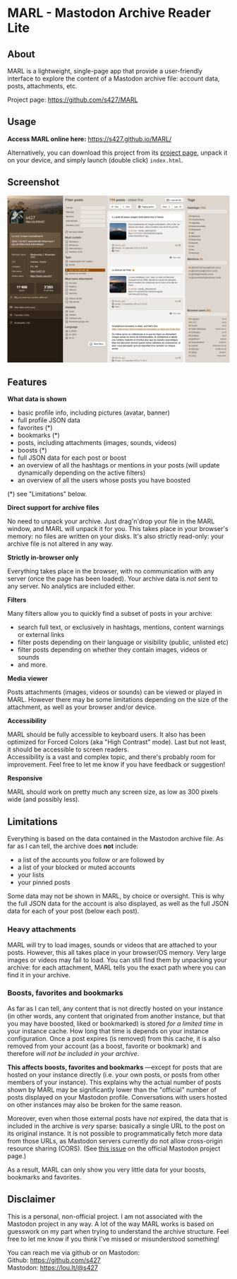 # MARL - Mastodon Archive Reader Lite

## About

MARL is a lightweight, single-page app that provide a user-friendly interface to explore the content of a Mastodon archive file: account data, posts, attachments, etc.

Project page: https://github.com/s427/MARL

## Usage

__Access MARL online here:__ https://s427.github.io/MARL/

Alternatively, you can download this project from its [project page](https://github.com/s427/MARL), unpack it on your device, and simply launch (double click) `index.html`.

## Screenshot

<img src="screenshot.png" alt="app screenshot">

## Features

__What data is shown__

- basic profile info, including pictures (avatar, banner)
- full profile JSON data
- favorites (*)
- bookmarks (*)
- posts, including attachments (images, sounds, videos)
- boosts (*)
- full JSON data for each post or boost
- an overview of all the hashtags or mentions in your posts (will update dynamically depending on the active filters)
- an overview of all the users whose posts you have boosted

(*) see "Limitations" below.

__Direct support for archive files__

No need to unpack your archive. Just drag'n'drop your file in the MARL window, and MARL will unpack it for you. This takes place in your browser's memory: no files are written on your disks. It's also strictly read-only: your archive file is not altered in any way.

__Strictly in-browser only__

Everything takes place in the browser, with no communication with any server (once the page has been loaded). Your archive data is _not_ sent to any server. No analytics are included either.

__Filters__

Many filters allow you to quickly find a subset of posts in your archive:
- search full text, or exclusively in hashtags, mentions, content warnings or external links
- filter posts depending on their language or visibility (public, unlisted etc)
- filter posts depending on whether they contain images, videos or sounds
- and more.

__Media viewer__

Posts attachments (images, videos or sounds) can be viewed or played in MARL. However there may be some limitations depending on the size of the attachment, as well as your browser and/or device.

__Accessibility__

MARL should be fully accessible to keyboard users. It also has been optimized for Forced Colors (aka "High Contrast" mode). Last but not least, it should be accessible to screen readers.  
Accessibility is a vast and complex topic, and there's probably room for improvement. Feel free to let me know if you have feedback or suggestion!

__Responsive__

MARL should work on pretty much any screen size, as low as 300 pixels wide (and possibly less).

## Limitations

Everything is based on the data contained in the Mastodon archive file. As far as I can tell, the archive does __not__ include:

- a list of the accounts you follow or are followed by
- a list of your blocked or muted accounts
- your lists
- your pinned posts

Some data may not be shown in MARL, by choice or oversight. This is why the full JSON data for the account is also displayed, as well as the full JSON data for each of your post (below each post).

### Heavy attachments

MARL will try to load images, sounds or videos that are attached to your posts. However, this all takes place in your browser/OS memory. Very large images or videos may fail to load. You can still find them by unpacking your archive: for each attachment, MARL tells you the exact path where you can find it in your archive.

### Boosts, favorites and bookmarks

As far as I can tell, any content that is not directly hosted on your instance (in other words, any content that originated from another instance, but that you may have boosted, liked or bookmarked) is stored _for a limited time_ in your instance cache. How long that time is depends on your instance configuration. Once a post expires (is removed) from this cache, it is also removed from your account (as a boost, favorite or bookmark) and therefore _will not be included in your archive_.

__This affects boosts, favorites and bookmarks__ —except for posts that are hosted on your instance directly (i.e. your own posts, or posts from other members of your instance). This explains why the actual number of posts shown by MARL may be significantly lower than the "official" number of posts displayed on your Mastodon profile. Conversations with users hosted on other instances may also be broken for the same reason.

Moreover, even when those external posts have _not_ expired, the data that is included in the archive is _very_ sparse: basically a single URL to the post on its original instance. It is not possible to programmatically fetch more data from those URLs, as Mastodon servers currently do not allow cross-origin resource sharing (CORS). (See [this issue](https://github.com/mastodon/mastodon/issues/10400) on the official Mastodon project page.)

As a result, MARL can only show you very little data for your boosts, bookmarks and favorites.

## Disclaimer

This is a personal, non-official project. I am not associated with the Mastodon project in any way. A lot of the way MARL works is based on guesswork on my part when trying to understand the archive structure. Feel free to let me know if you think I've missed or misunderstood something!

You can reach me via github or on Mastodon:  
Github: https://github.com/s427  
Mastodon: https://lou.lt/@s427
